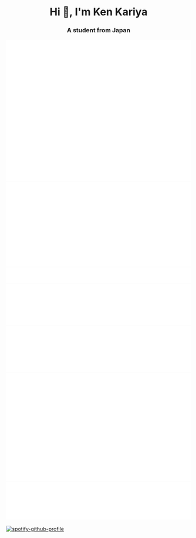 <h1 align="center">Hi 👋, I'm Ken Kariya</h1>
<h3 align="center">A student from Japan</h3>

![Metrics](/github-metrics.svg)
![](/metrics.plugin.isocalendar.svg)
![](/metrics.plugin.topics.icons.svg)
![](/metrics.plugin.languages.svg)
![](/metrics.plugin.languages.recent.svg)
![](/metrics.plugin.habits.charts.svg)
![](/metrics.plugin.achievements.svg)


[![spotify-github-profile](https://spotify-github-profile.vercel.app/api/view?uid=31j2wxsx3fehdkctvr7t5kybo3hy&cover_image=true&theme=default)](https://github.com/kittinan/spotify-github-profile)
